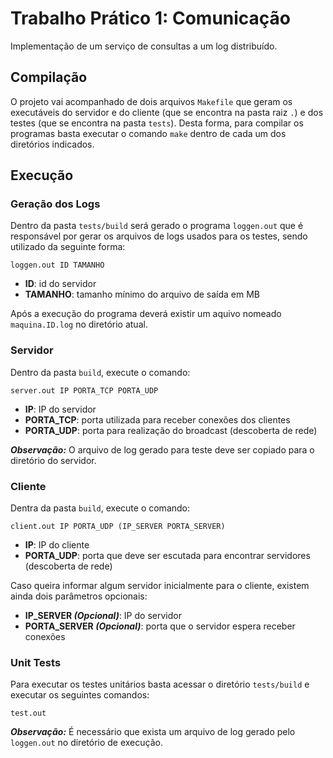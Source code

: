 
# Trabalho Prático 1: Comunicação #

Implementação de um serviço de consultas a um log distribuído.

## Compilação ##

O projeto vai acompanhado de dois arquivos `Makefile` que geram os executáveis
do servidor e do cliente (que se encontra na pasta raiz `.`) e dos testes (que se
encontra na pasta `tests`). Desta forma, para compilar os programas basta executar
o comando `make` dentro de cada um dos diretórios indicados.

## Execução ##

### Geração dos Logs ###

Dentro da pasta `tests/build` será gerado o programa `loggen.out` que é responsável
por gerar os arquivos de logs usados para os testes, sendo utilizado da seguinte
forma:
```
loggen.out ID TAMANHO
```
* **ID**: id do servidor
* **TAMANHO**: tamanho mínimo do arquivo de saída em MB

Após a execução do programa deverá existir um aquivo nomeado `maquina.ID.log` no
diretório atual.

### Servidor ###

Dentro da pasta `build`, execute o comando:
```
server.out IP PORTA_TCP PORTA_UDP
```
* **IP**: IP do servidor
* **PORTA_TCP**: porta utilizada para receber conexões dos clientes
* **PORTA_UDP**: porta para realização do broadcast (descoberta de rede)

**_Observação:_** O arquivo de log gerado para teste deve ser copiado para o diretório
do servidor.

### Cliente ###

Dentra da pasta `build`, execute o comando:
```
client.out IP PORTA_UDP (IP_SERVER PORTA_SERVER)
```
* **IP**: IP do cliente
* **PORTA_UDP**: porta que deve ser escutada para encontrar servidores (descoberta de rede)

Caso queira informar algum servidor inicialmente para o cliente, existem ainda dois
parâmetros opcionais:
* **IP_SERVER _(Opcional)_**: IP do servidor
* **PORTA_SERVER _(Opcional)_**: porta que o servidor espera receber conexões

### Unit Tests ###

Para executar os testes unitários basta acessar o diretório `tests/build` e executar
os seguintes comandos:
```
test.out
```
**_Observação:_** É necessário que exista um arquivo de log gerado pelo `loggen.out` no
diretório de execução.
